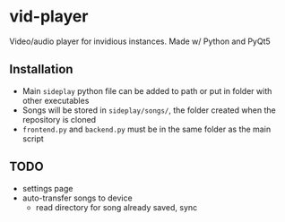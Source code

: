 # vid-player

Video/audio player for invidious instances. Made w/ Python and PyQt5

## Installation
- Main `sideplay` python file can be added to path or put in folder with other executables
- Songs will be stored in `sideplay/songs/`, the folder created when the repository is cloned
- `frontend.py` and `backend.py` must be in the same folder as the main script

## TODO
- settings page
- auto-transfer songs to device
    - read directory for song already saved, sync